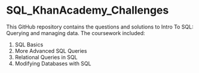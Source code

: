# SQL_KhanAcademy_Challenges

This GitHub repository contains the questions and solutions to Intro To SQL: Querying and managing data. The coursework included:

1. SQL Basics
2. More Advanced SQL Queries
3. Relational Queries in SQL
4. Modifying Databases with SQL

